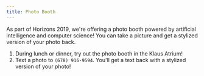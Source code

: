 ```yaml
---
title: Photo Booth
---
```


As part of Horizons 2019, we're offering a photo booth powered by artificial intelligence and computer science! You can take a picture and get a stylized version of your photo back.

1. During lunch or dinner, try out the photo booth in the Klaus Atrium!
2. Text a photo to `(678) 916-9594`. You'll get a text back with a stylized version of your photo!
